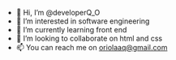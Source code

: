 - 👋 Hi, I’m @developerQ_O
- 👀 I’m interested in software engineering 
- 🌱 I’m currently learning front end
- 💞️ I’m looking to collaborate on html and css
- 📫 You can reach me on oriolaaq@gmail.com 

<!---
UndeveloperTaptu2021/UndeveloperTaptu2021 is a ✨ special ✨ repository because its `README.md` (this file) appears on your GitHub profile.
You can click the Preview link to take a look at your changes.
--->

